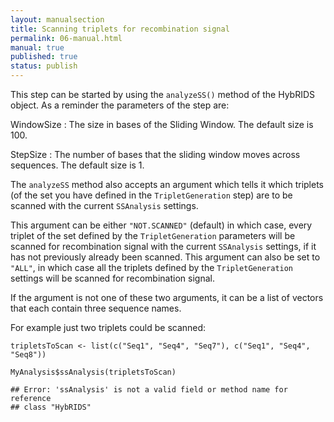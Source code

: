 ```yaml
---
layout: manualsection
title: Scanning triplets for recombination signal
permalink: 06-manual.html
manual: true
published: true
status: publish
---
```

 

 
This step can be started by using the `analyzeSS()` method of the HybRIDS object.
As a reminder the parameters of the step are:
 
WindowSize
  : The size in bases of the Sliding Window. The default size is 100.
 
StepSize
  : The number of bases that the sliding window moves across sequences. The default size is 1. 
 
The `analyzeSS` method also accepts an argument which tells it which triplets
(of the set you have defined in the `TripletGeneration` step) are to be scanned with the current
`SSAnalysis` settings.
 
This argument can be either `"NOT.SCANNED"` (default) in which case, every triplet of the set defined by the 
`TripletGeneration` parameters will be scanned for recombination signal with the current `SSAnalysis`
settings, if it has not previously already been scanned.
This argument can also be set to `"ALL"`, in which case all the triplets defined by the `TripletGeneration`
settings will be scanned for recombination signal.
 
If the argument is not one of these two arguments, it can be a list of vectors that each contain three sequence names.
 
For example just two triplets could be scanned:
 

    tripletsToScan <- list(c("Seq1", "Seq4", "Seq7"), c("Seq1", "Seq4", "Seq8")) 
     
    MyAnalysis$ssAnalysis(tripletsToScan)

    ## Error: 'ssAnalysis' is not a valid field or method name for reference
    ## class "HybRIDS"
 
 
 
 
 
 
 
 
 
